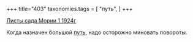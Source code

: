 +++
title="403"
taxonomies.tags = [
 "путь",
]
+++

[Листы сада Мории 1 1924г](/agni/1924)

Когда назначен большой [путь](/tags/путь), надо осторожно миновать повороты.   

